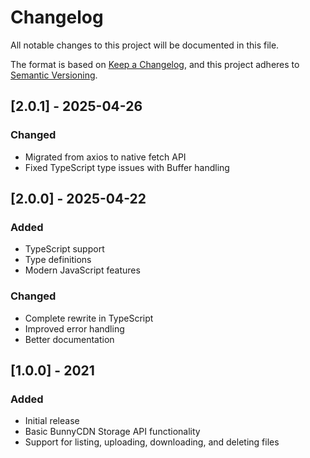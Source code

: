 # Changelog

All notable changes to this project will be documented in this file.

The format is based on [Keep a Changelog](https://keepachangelog.com/en/1.0.0/),
and this project adheres to [Semantic Versioning](https://semver.org/spec/v2.0.0.html).

## [2.0.1] - 2025-04-26

### Changed
- Migrated from axios to native fetch API
- Fixed TypeScript type issues with Buffer handling

## [2.0.0] - 2025-04-22

### Added
- TypeScript support
- Type definitions
- Modern JavaScript features

### Changed
- Complete rewrite in TypeScript
- Improved error handling
- Better documentation

## [1.0.0] - 2021

### Added
- Initial release
- Basic BunnyCDN Storage API functionality
- Support for listing, uploading, downloading, and deleting files